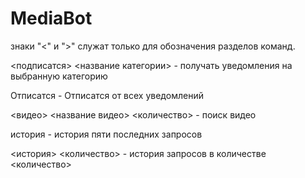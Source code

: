 # MediaBot

знаки "<" и ">" служат только для обозначения разделов команд.

<подписатся> <название категории> - получать уведомления на выбранную категорию

Отписатся - Отписатся от всех уведомлений

<видео> <название видео> <количество> - поиск видео

история - история пяти последних запросов

<история> <количество> - история запросов в количестве <количество>
